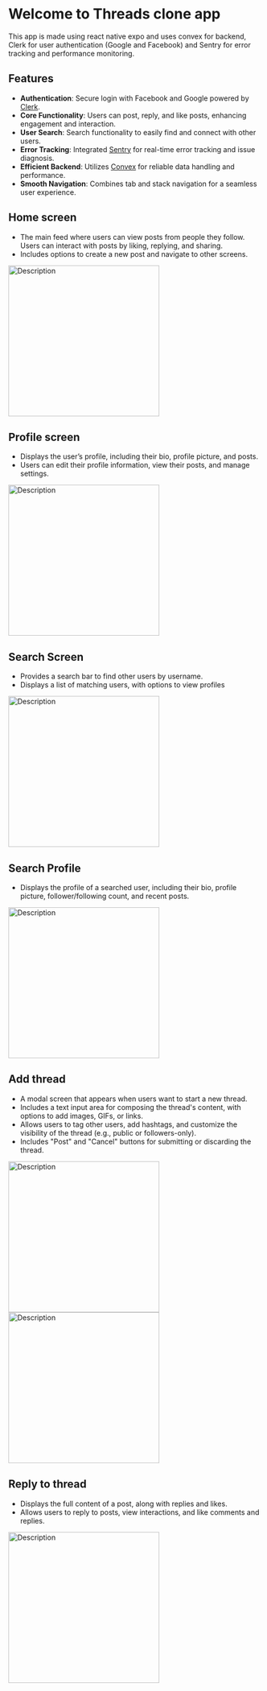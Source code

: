 # Welcome to Threads clone app

This app is made using react native expo and  uses convex for backend, Clerk for user authentication (Google and Facebook) and Sentry for error tracking and performance monitoring.

## Features

- **Authentication**: Secure login with Facebook and Google powered by [Clerk](https://clerk.dev/).
- **Core Functionality**: Users can post, reply, and like posts, enhancing engagement and interaction.
- **User Search**: Search functionality to easily find and connect with other users.
- **Error Tracking**: Integrated [Sentry](https://sentry.io/) for real-time error tracking and issue diagnosis.
- **Efficient Backend**: Utilizes [Convex](https://convex.dev/) for reliable data handling and performance.
- **Smooth Navigation**: Combines tab and stack navigation for a seamless user experience.


## Home screen
 - The main feed where users can view posts from people they follow. Users can interact with posts by liking, replying, and sharing.
 - Includes options to create a new post and navigate to other screens.
<p align-"center">
<img src="/App screenshots/homefeed.png" alt="Description" width="300"/>
   
</p>

## Profile screen
- Displays the user’s profile, including their bio, profile picture, and posts.
- Users can edit their profile information, view their posts, and manage settings.

<p align-"center">
<img src="/App screenshots/userProfile.png" alt="Description" width="300"/>
   
</p>

## Search Screen
- Provides a search bar to find other users by username.
- Displays a list of matching users, with options to view profiles
<p align-"center">
<img src="/App screenshots/search.png" alt="Description" width="300"/>
   
</p>


## Search Profile
- Displays the profile of a searched user, including their bio, profile picture, follower/following count, and recent posts.
<p align-"center">
<img src="/App screenshots/searchProfile.png" alt="Description" width="300"/>
   
</p>

## Add thread
- A modal screen that appears when users want to start a new thread.
- Includes a text input area for composing the thread's content, with options to add images, GIFs, or links.
- Allows users to tag other users, add hashtags, and customize the visibility of the thread (e.g., public or followers-only).
- Includes "Post" and "Cancel" buttons for submitting or discarding the thread.
<p align-"center">
<img src="/App screenshots/newThread.png" alt="Description" width="300"/>
<img src="/App screenshots/threadAdded.png" alt="Description" width="300"/>
</p>

## Reply to thread
- Displays the full content of a post, along with replies and likes.
- Allows users to reply to posts, view interactions, and like comments and replies.
<p align-"center">
<img src="/App screenshots/threadReply.png" alt="Description" width="300"/>
</p>
